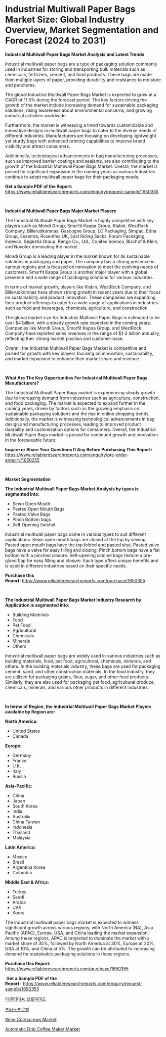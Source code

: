 <p><h1>Industrial Multiwall Paper Bags Market Size: Global Industry Overview, Market Segmentation and Forecast (2024 to 2031)</h1></p><p><strong>Industrial Multiwall Paper Bags Market Analysis and Latest Trends</strong></p>
<p><p>Industrial multiwall paper bags are a type of packaging solution commonly used in industries for storing and transporting bulk materials such as chemicals, fertilizers, cement, and food products. These bags are made from multiple layers of paper, providing durability and resistance to moisture and punctures.</p><p>The global Industrial Multiwall Paper Bags Market is expected to grow at a CAGR of 11.5% during the forecast period. The key factors driving the growth of the market include increasing demand for sustainable packaging solutions, rising awareness about environmental concerns, and growing industrial activities worldwide.</p><p>Furthermore, the market is witnessing a trend towards customizable and innovative designs in multiwall paper bags to cater to the diverse needs of different industries. Manufacturers are focusing on developing lightweight yet sturdy bags with enhanced printing capabilities to improve brand visibility and attract consumers.</p><p>Additionally, technological advancements in bag manufacturing processes, such as improved barrier coatings and sealants, are also contributing to the growth of the Industrial Multiwall Paper Bags Market. Overall, the market is poised for significant expansion in the coming years as various industries continue to adopt multiwall paper bags for their packaging needs.</p></p>
<p><strong>Get a Sample PDF of the Report:&nbsp;</strong> <a href="https://www.reliableresearchreports.com/enquiry/request-sample/1650355">https://www.reliableresearchreports.com/enquiry/request-sample/1650355</a></p>
<p>&nbsp;</p>
<p><strong>Industrial Multiwall Paper Bags Major Market Players</strong></p>
<p><p>The Industrial Multiwall Paper Bags Market is highly competitive with key players such as Mondi Group, Smurfit Kappa Group, Klabin, WestRock Company, Billerudkorsnas, Gascogne Group, LC Packaging, Simpac, Edna Group, Essentra, Rosenflex UK, East Riding Sacks, Forum Packaging, Indevco, Segezha Group, Rengo Co., Ltd., Conitex Sonoco, Bischof & Klein, and Novolex dominating the market. </p><p>Mondi Group is a leading player in the market known for its sustainable solutions in packaging and paper. The company has a strong presence in various regions and is focused on innovation to meet the evolving needs of customers. Smurfit Kappa Group is another major player with a global presence and a wide range of packaging solutions for various industries.</p><p>In terms of market growth, players like Klabin, WestRock Company, and Billerudkorsnas have shown strong growth in recent years due to their focus on sustainability and product innovation. These companies are expanding their product offerings to cater to a wide range of applications in industries such as food and beverages, chemicals, agriculture, and construction.</p><p>The global market size for Industrial Multiwall Paper Bags is estimated to be over $4 billion, with a steady growth rate expected in the coming years. Companies like Mondi Group, Smurfit Kappa Group, and WestRock Company have reported sales revenues in the range of $1-2 billion annually, reflecting their strong market position and customer base.</p><p>Overall, the Industrial Multiwall Paper Bags Market is competitive and poised for growth with key players focusing on innovation, sustainability, and market expansion to enhance their market share and revenue.</p></p>
<p>&nbsp;</p>
<p><strong>What Are The Key Opportunities For Industrial Multiwall Paper Bags Manufacturers?</strong></p>
<p><p>The Industrial Multiwall Paper Bags market is experiencing steady growth due to increasing demand from industries such as agriculture, construction, and food packaging. The market is expected to expand further in the coming years, driven by factors such as the growing emphasis on sustainable packaging solutions and the rise in online shopping trends. Additionally, the market is witnessing technological advancements in bag design and manufacturing processes, leading to improved product durability and customization options for consumers. Overall, the Industrial Multiwall Paper Bags market is poised for continued growth and innovation in the foreseeable future.</p></p>
<p><strong>Inquire or Share Your Questions If Any Before Purchasing This Report:</strong> <a href="https://www.reliableresearchreports.com/enquiry/pre-order-enquiry/1650355">https://www.reliableresearchreports.com/enquiry/pre-order-enquiry/1650355</a></p>
<p>&nbsp;</p>
<p><strong>Market Segmentation</strong></p>
<p><strong>The Industrial Multiwall Paper Bags Market Analysis by types is segmented into:</strong></p>
<p><ul><li>Sewn Open Mouth</li><li>Pasted Open Mouth Bags</li><li>Pasted Valve Bags</li><li>Pinch Bottom bags</li><li>Self Opening Satchel</li></ul></p>
<p><p>Industrial multiwall paper bags come in various types to suit different applications. Sewn open mouth bags are closed at the top by sewing. Pasted open mouth bags have the top folded and pasted shut. Pasted valve bags have a valve for easy filling and closing. Pinch bottom bags have a flat bottom with a pinched closure. Self-opening satchel bags feature a pre-glued flap for easy filling and closure. Each type offers unique benefits and is used in different industries based on their specific needs.</p></p>
<p><strong>Purchase this Report:&nbsp;</strong><a href="https://www.reliableresearchreports.com/purchase/1650355">https://www.reliableresearchreports.com/purchase/1650355</a></p>
<p>&nbsp;</p>
<p><strong>The Industrial Multiwall Paper Bags Market Industry Research by Application is segmented into:</strong></p>
<p><ul><li>Building Materials</li><li>Food</li><li>Pet Food</li><li>Agricultural</li><li>Chemicals</li><li>Minerals</li><li>Others</li></ul></p>
<p><p>Industrial multiwall paper bags are widely used in various industries such as building materials, food, pet food, agricultural, chemicals, minerals, and others. In the building materials industry, these bags are used for packaging cement, sand, and other construction materials. In the food industry, they are utilized for packaging grains, flour, sugar, and other food products. Similarly, they are also used for packaging pet food, agricultural produce, chemicals, minerals, and various other products in different industries.</p></p>
<p>&nbsp;</p>
<p><strong>In terms of Region, the Industrial Multiwall Paper Bags Market Players available by Region are:</strong></p>
<p>
    <p> <strong> North America: </strong>
        <ul>
            <li>United States</li>
            <li>Canada</li>
        </ul>
        </p> 
    <p> <strong> Europe: </strong>
        <ul>
            <li>Germany</li>
            <li>France</li>
            <li>U.K.</li>
            <li>Italy</li>
            <li>Russia</li>
        </ul>
        </p> 
    <p> <strong> Asia-Pacific: </strong>
        <ul>
            <li>China</li>
            <li>Japan</li>
            <li>South Korea</li>
            <li>India</li>
            <li>Australia</li>
            <li>China Taiwan</li>
            <li>Indonesia</li>
            <li>Thailand</li>
            <li>Malaysia</li>
        </ul>
        </p> 
    <p> <strong> Latin America: </strong>
        <ul>
            <li>Mexico</li>
            <li>Brazil</li>
            <li>Argentina Korea</li>
            <li>Colombia</li>
        </ul>
        </p> 
    <p> <strong> Middle East & Africa: </strong>
        <ul>
            <li>Turkey</li>
            <li>Saudi</li>
            <li>Arabia</li>
            <li>UAE</li>
            <li>Korea</li>
        </ul>
    </p>
    </p>
<p><p>The industrial multiwall paper bags market is expected to witness significant growth across various regions, with North America (NA), Asia Pacific (APAC), Europe, USA, and China leading the market expansion. Among these regions, APAC is projected to dominate the market with a market share of 35%, followed by North America at 30%, Europe at 20%, USA at 10%, and China at 5%. The growth can be attributed to increasing demand for sustainable packaging solutions in these regions.</p></p>
<p><strong>Purchase this Report: </strong><a href="https://www.reliableresearchreports.com/purchase/1650355">https://www.reliableresearchreports.com/purchase/1650355</a></p>
<p>&nbsp;<strong>Get a Sample PDF of the Report:&nbsp;&nbsp;</strong><a href="https://www.reliableresearchreports.com/enquiry/request-sample/1650355">https://www.reliableresearchreports.com/enquiry/request-sample/1650355</a></p>
<p><strong></strong></p>
<p><p><a href="https://medium.com/@achimcoteanu1/%EC%95%85%EB%A6%AC%EB%94%94%EB%8A%84-%EB%B8%8C%EB%A1%9C%EB%A7%88%EC%9D%B4%EB%93%9C-%EC%8B%9C%EC%9E%A5%EC%9D%80-%EC%8B%9C%EC%9E%A5-%EC%A0%90%EC%9C%A0%EC%9C%A8-%EC%8B%9C%EC%9E%A5-%EB%8F%99%ED%96%A5-%EB%B0%8F-%EC%8B%9C%EC%9E%A5-%EC%84%B1%EC%9E%A5%EC%97%90-%EA%B4%80%ED%95%9C-%EC%A0%95%EB%B3%B4%EB%A5%BC-%EC%A0%9C%EA%B3%B5%ED%95%A9%EB%8B%88%EB%8B%A4-31160d2b5d2f">아클리디늄 브로마이드</a></p><p><a href="https://medium.com/@joananitzsche/%ED%94%84%EB%9D%BC%EB%85%B8%ED%94%84%EB%A1%9C%ED%8E%9C-%EC%8B%9C%EC%9E%A5-%EB%8F%99%ED%96%A5-%EB%B0%8F-%EC%8B%9C%EC%9E%A5-%EB%B6%84%EC%84%9D%EC%9D%80-2024-2031%EB%85%84-%EA%B8%B0%EA%B0%84%EC%9D%84-%EC%98%88%EC%83%81%ED%95%9C%EB%8B%A4-9d7ce384db75">프라노프로펜</a></p><p><a href="https://github.com/jaidynmorantestelletmjzya/Market-Research-Report-List-1/blob/main/wine-corkscrews-market.md">Wine Corkscrews Market</a></p><p><a href="https://github.com/juniordelafrance/Market-Research-Report-List-2/blob/main/automatic-drip-coffee-maker-market.md">Automatic Drip Coffee Maker Market</a></p></p>